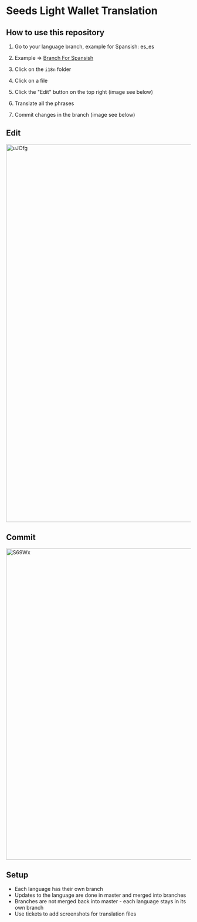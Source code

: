# Seeds Light Wallet Translation

## How to use this repository

1. Go to your language branch, example for Spansish:
es_es 

2. Example =>  [Branch For Spansish](https://github.com/JoinSEEDS/wallet_translation/tree/es_es)

2. Click on the `i18n` folder

3. Click on a file

4. Click the "Edit" button on the top right (image see below)

3. Translate all the phrases

4. Commit changes in the branch (image see below)

## Edit
<img width="1031" alt="uJOfg" src="https://user-images.githubusercontent.com/65412/83356977-ce85f300-a369-11ea-9551-65838b124033.png">

## Commit
<img width="849" alt="S69Wx" src="https://user-images.githubusercontent.com/65412/83356982-d34aa700-a369-11ea-9d9e-9be39efcf3ad.png">


## Setup

 * Each language has their own branch
 * Updates to the language are done in master and merged into branches
 * Branches are not merged back into master - each language stays in its own branch
 * Use tickets to add screenshots for translation files


